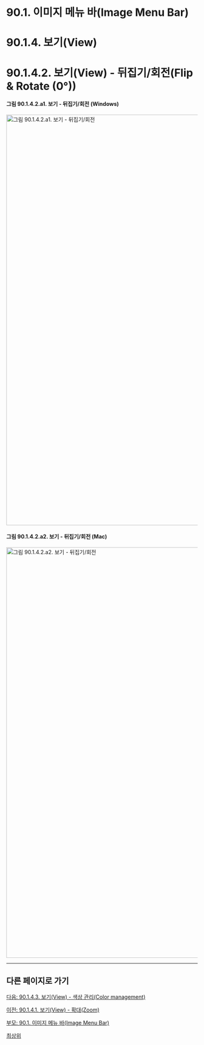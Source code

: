 # 90.1. 이미지 메뉴 바(Image Menu Bar)
# 90.1.4. 보기(View)
# 90.1.4.2. 보기(View) - 뒤집기/회전(Flip & Rotate (0°))

#### 그림 90.1.4.2.a1. 보기 - 뒤집기/회전 (Windows)
<img width="1080" alt="그림 90.1.4.2.a1. 보기 - 뒤집기/회전" environment="MacOS:Sonoma 14.2.1 GIMP 2.10.36" src="https://github.com/wonder13662/gimp/assets/15767104/f27e2cfe-d86c-4f44-a82c-15d222347b2e">

#### 그림 90.1.4.2.a2. 보기 - 뒤집기/회전 (Mac)
<img width="1080" alt="그림 90.1.4.2.a2. 보기 - 뒤집기/회전" environment="MacOS:Sonoma 14.2.1 GIMP 2.10.36" src="https://github.com/wonder13662/gimp/assets/15767104/692c2004-d1a6-4529-8835-b437158c82ea">

***

## 다른 페이지로 가기

[다음: 90.1.4.3. 보기(View) - 색상 관리(Color management)](./90-01-04-viewx-03-color_management.md)

[이전: 90.1.4.1. 보기(View) - 확대(Zoom)](./90-01-04-viewx-01-zoom.md)

[부모: 90.1. 이미지 메뉴 바(Image Menu Bar)](./90-01-00-image-menu-bar.md)

[최상위](./00-home.md)
